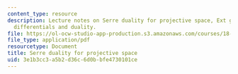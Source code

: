 ```yaml
---
content_type: resource
description: Lecture notes on Serre duality for projective space, Ext groups, and
  differentials and duality.
file: https://ol-ocw-studio-app-production.s3.amazonaws.com/courses/18-726-algebraic-geometry-spring-2009/3e1b3cc3a5b2d36c6d0bbfe4730101ce_MIT18_726s09_lec23_serre_dual_proj.pdf
file_type: application/pdf
resourcetype: Document
title: Serre duality for projective space
uid: 3e1b3cc3-a5b2-d36c-6d0b-bfe4730101ce
---
```

